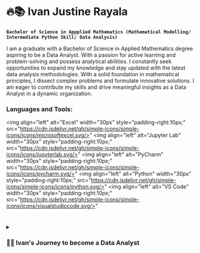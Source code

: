 # 🔥📚 Ivan Justine Rayala
**`Bachelor of Science in Appplied Mathematics (Mathematical Modelling/ Intermediate Python Skill/ Data Analysis)`**

I am a graduate with a Bachelor of Science in Applied Mathematics degree aspiring to be a Data Analyst. With a passion for active learning and problem-solving and possess analytical abilities. I constantly seek opportunities to expand my knowledge and stay updated with the latest data analysis methodologies. With a solid foundation in mathematical principles, I dissect complex problems and formulate innovative solutions. I am eager to contribute my skills and drive meaningful insights as a Data Analyst in a dynamic organization.

### Languages and Tools:

<img align="left" alt="Excel" width="30px" style="padding-right:10px;" src="https://cdn.jsdelivr.net/gh/simple-icons/simple-icons/icons/microsoftexcel.svg/>" 
<img align="left" alt="Jupyter Lab" width="30px" style="padding-right:10px;" src="https://cdn.jsdelivr.net/gh/simple-icons/simple-icons/icons/jupyterlab.svg/>" 
<img align="left" alt="PyCharm" width="30px" style="padding-right:10px;" src="https://cdn.jsdelivr.net/gh/simple-icons/simple-icons/icons/pycharm.svg/>" 
<img align="left" alt="Python" width="30px" style="padding-right:10px;" src="https://cdn.jsdelivr.net/gh/simple-icons/simple-icons/icons/python.svg/>" 
<img align="left" alt="VS Code" width="30px" style="padding-right:10px;" src="https://cdn.jsdelivr.net/gh/simple-icons/simple-icons/icons/visualstudiocode.svg/>" 

#

<details>
  <summary><h3>👨‍💻 Ivan's Journey to become a Data Analyst</h3></summary>
 
My journey to acquiring the essential knowledge and skills, and the proper guidance of my suitable mentor, has been a defining aspect of my quest to become a data analyst.
I possess an analytical mindset and a natural aptitude for problem-solving, complemented by attaining a Bachelor of Science degree in Applied Mathematics. Recognizing Python's significance as the most in demand programming language in this field, I obtained an intermediate skill for it and have knowledge in relevant data cleaning, processing, and modeling packages. I developed a predictive model for Non-alcoholic Steatohepatitis (NASH) fatty liver disease to demonstrate my abilities. This project showcased my expertise in applying advanced statistical techniques to real-world scenarios. Continuing my pursuit of growth, I completed a data analytics internship course and received a certificate of completion. Additionally, I also added Excel to my skill set by taking it as an elective course, as I was aware of its value in data analysis and visualization. These experiences have given me a strong foundation as a Data Analyst and the abilities and practical knowledge I need to succeed in this industry.

<!--
**git-ivan-hub/git-ivan-hub** is a ✨ _special_ ✨ repository because its `README.md` (this file) appears on your GitHub profile.

Here are some ideas to get you started:

- 🔭 I’m currently working on ...
- 🌱 I’m currently learning ...
- 👯 I’m looking to collaborate on ...
- 🤔 I’m looking for help with ...
- 💬 Ask me about ...
- 📫 How to reach me: ...
- 😄 Pronouns: ...
- ⚡ Fun fact: ...
-->
